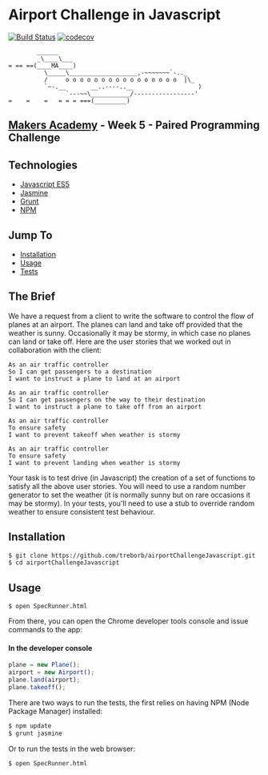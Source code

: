 # Airport Challenge in Javascript

[![Build Status](https://travis-ci.org/treborb/airportChallengeJavascript.svg?branch=master)](https://travis-ci.org/treborb/airportChallengeJavascript)
[![codecov](https://codecov.io/gh/treborb/airportChallengeJavascript/branch/master/graph/badge.svg)](https://codecov.io/gh/treborb/airportChallengeJavascript)

```
        ______
        _\____\___
= == ==(____MA____)
          \_____\___________________,-~~~~~~~`-.._
          /     o o o o o o o o o o o o o o o o  |\_
          `~-.__       __..----..__                  )
                `---~~\___________/-----------------'
=    =    =   = = = ===(_________)

```

## [Makers Academy](http://www.makersacademy.com) - Week 5 - Paired Programming Challenge

## Technologies
* [Javascript ES5](https://www.javascript.com/)
* [Jasmine](https://jasmine.github.io/)
* [Grunt](https://gruntjs.com/)
* [NPM](https://www.npmjs.com/)


## Jump To
* [Installation](#install)
* [Usage](#usage)
* [Tests](#tests)

## The Brief

We have a request from a client to write the software to control the flow of planes at an airport. The planes can land and take off provided that the weather is sunny. Occasionally it may be stormy, in which case no planes can land or take off.  Here are the user stories that we worked out in collaboration with the client:

```
As an air traffic controller
So I can get passengers to a destination
I want to instruct a plane to land at an airport

As an air traffic controller
So I can get passengers on the way to their destination
I want to instruct a plane to take off from an airport

As an air traffic controller
To ensure safety
I want to prevent takeoff when weather is stormy

As an air traffic controller
To ensure safety
I want to prevent landing when weather is stormy
```

Your task is to test drive (in Javascript) the creation of a set of functions to satisfy all the above user stories. You will need to use a random number generator to set the weather (it is normally sunny but on rare occasions it may be stormy). In your tests, you'll need to use a stub to override random weather to ensure consistent test behaviour.

## <a name="install">Installation</a>

```sh
$ git clone https://github.com/treborb/airportChallengeJavascript.git
$ cd airportChallengeJavascript
```

## <a name="usage">Usage</a>

```
$ open SpecRunner.html
```

From there, you can open the Chrome developer tools console and issue commands to the app:

#### In the developer console
```javascript
plane = new Plane();
airport = new Airport();
plane.land(airport);
plane.takeoff();
```

There are two ways to run the tests, the first relies on having NPM (Node Package Manager) installed:

```sh
$ npm update
$ grunt jasmine
```

Or to run the tests in the web browser:

```sh
$ open SpecRunner.html
```
